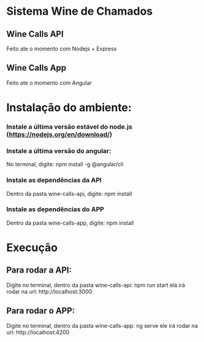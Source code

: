 # Sistema Wine de Chamados


## Wine Calls API
Feito ate o momento com Nodejs + Express

## Wine Calls App
Feito ate o momento com Angular



# Instalação do ambiente:

### Instale a última versão estável do node.js (https://nodejs.org/en/download/)

### Instale a última versão do angular:
No terminal, digite: npm install -g @angular/cli


### Instale as dependências da API
Dentro da pasta wine-calls-api, digite: npm install

### Instale as dependências do APP
Dentro da pasta wine-calls-app, digite: npm install

# Execução

## Para rodar a API:
Digite no terminal, dentro da pasta wine-calls-api:
npm run start
ela irá rodar na url: http://localhost:3000

## Para rodar o APP:
Digite no terminal, dentro da pasta wine-calls-app:
ng serve
ele irá rodar na url: http://localhost:4200
